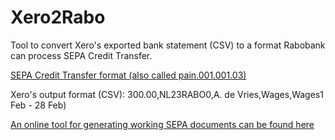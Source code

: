 # Xero2Rabo
Tool to convert Xero's exported bank statement (CSV) to a format Rabobank can
process SEPA Credit Transfer.

[SEPA Credit Transfer format (also called pain.001.001.03)](https://www.rabobank.nl/images/formaatbeschrijving_xml_sepa_ct_v1_6_29541337.pdf)

Xero's output format (CSV):
300.00,NL23RABO0,A. de Vries,Wages,Wages1 Feb - 28 Feb)

[An online tool for generating working SEPA documents can be found here](http://www.mobilefish.com/services/sepa_xml/sepa_xml.php)
